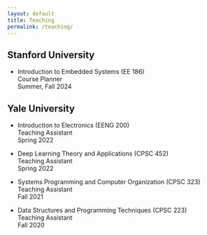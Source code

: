 ```yaml
---
layout: default
title: Teaching
permalink: /teaching/
---
```


## Stanford University

- Introduction to Embedded Systems (EE 186)  
  Course Planner  
  Summer, Fall 2024

## Yale University

- Introduction to Electronics (EENG 200)  
  Teaching Assistant  
  Spring 2022

- Deep Learning Theory and Applications (CPSC 452)  
  Teaching Assistant  
  Spring 2022

- Systems Programming and Computer Organization (CPSC 323)  
  Teaching Assistant  
  Fall 2021

- Data Structures and Programming Techniques (CPSC 223)  
  Teaching Assistant  
  Fall 2020
